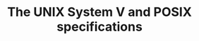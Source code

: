 ---
title: The UNIX System V and POSIX specifications
description: This project uses 
layout: project_page
---